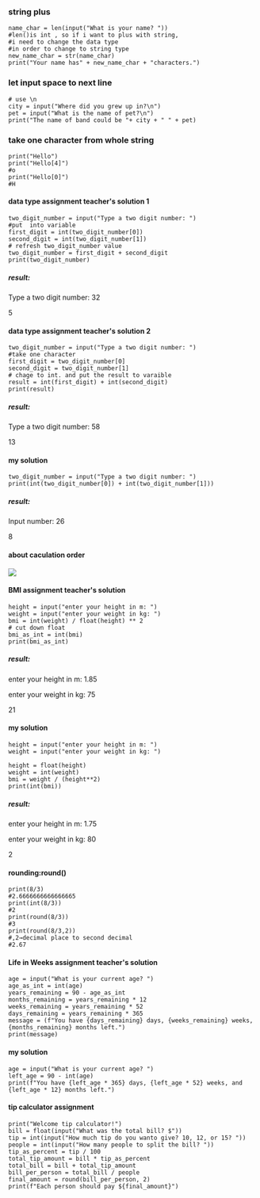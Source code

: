 
### string plus
```python=
name_char = len(input("What is your name? "))
#len()is int , so if i want to plus with string,
#i need to change the data type 
#in order to change to string type
new_name_char = str(name_char)
print("Your name has" + new_name_char + "characters.")
```
### let input space to next line
```python=
# use \n
city = input("Where did you grew up in?\n")
pet = input("What is the name of pet?\n")
print("The name of band could be "+ city + " " + pet)
```
### take one character from whole string
```python=
print("Hello")
print("Hello[4]")
#o
print("Hello[0]")
#H
```
#### data type assignment teacher's solution 1
```python=
two_digit_number = input("Type a two digit number: ")
#put  into variable
first_digit = int(two_digit_number[0])
second_digit = int(two_digit_number[1])
# refresh two_digit_number value
two_digit_number = first_digit + second_digit
print(two_digit_number)
```
##### result:

Type a two digit number: 32

5

#### data type assignment teacher's solution 2
```python=
two_digit_number = input("Type a two digit number: ")
#take one character
first_digit = two_digit_number[0]
second_digit = two_digit_number[1]
# chage to int. and put the result to varaible
result = int(first_digit) + int(second_digit) 
print(result)
```
##### result:

Type a two digit number: 58

13

#### my solution
```python=
two_digit_number = input("Type a two digit number: ")
print(int(two_digit_number[0]) + int(two_digit_number[1]))
```
##### result:

Input number: 26

8

#### about caculation order
![](https://i.imgur.com/CFc4tau.png)
#### BMI assignment teacher's solution 
```python=
height = input("enter your height in m: ")
weight = input("enter your weight in kg: ")
bmi = int(weight) / float(height) ** 2
# cut down float
bmi_as_int = int(bmi)
print(bmi_as_int)
```
##### result:

enter your height in m: 1.85

enter your weight in kg: 75

21

#### my solution
```python=
height = input("enter your height in m: ")
weight = input("enter your weight in kg: ")

height = float(height)
weight = int(weight)
bmi = weight / (height**2)
print(int(bmi))
```
##### result:

enter your height in m: 1.75

enter your weight in kg: 80

2

#### rounding:round()
```python=
print(8/3)
#2.6666666666666665
print(int(8/3))
#2
print(round(8/3))
#3
print(round(8/3,2))
#,2→decimal place to second decimal 
#2.67
```
#### Life in Weeks assignment teacher's solution 
```python=
age = input("What is your current age? ")
age_as_int = int(age)
years_remaining = 90 - age_as_int
months_remaining = years_remaining * 12
weeks_remaining = years_remaining * 52
days_remaining = years_remaining * 365
message = (f"You have {days_remaining} days, {weeks_remaining} weeks, {months_remaining} months left.")
print(message)
```
#### my solution
```python=
age = input("What is your current age? ")
left_age = 90 - int(age)
print(f"You have {left_age * 365} days, {left_age * 52} weeks, and {left_age * 12} months left.")
```
#### tip calculator assignment
```python=
print("Welcome tip calculator!")
bill = float(input("What was the total bill? $"))
tip = int(input("How much tip do you wanto give? 10, 12, or 15? "))
people = int(input("How many people to split the bill? "))
tip_as_percent = tip / 100
total_tip_amount = bill * tip_as_percent
total_bill = bill + total_tip_amount
bill_per_person = total_bill / people
final_amount = round(bill_per_person, 2)
print(f"Each person should pay ${final_amount}")
```

